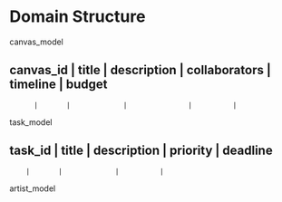Domain Structure 
=============================

canvas_model

canvas_id | title | description | collaborators | timeline | budget 
-------------------------------------------------------------------
          |       |             |               |          | 


task_model 

task_id | title | description | priority | deadline
----------------------------------------------------
        |       |             |          |  


artist_model